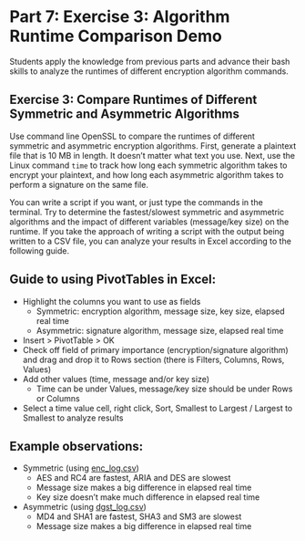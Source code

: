 # Part 7: Exercise 3: Algorithm Runtime Comparison Demo
Students apply the knowledge from previous parts and advance their bash skills to analyze the runtimes of different encryption algorithm commands.

## Exercise 3: Compare Runtimes of Different Symmetric and Asymmetric Algorithms
Use command line OpenSSL to compare the runtimes of different symmetric and asymmetric encryption algorithms. First, generate a plaintext file that is 10 MB in length. It doesn’t matter what text you use. Next, use the Linux command `time` to track how long each symmetric algorithm takes to encrypt your plaintext, and how long each asymmetric algorithm takes to perform a signature on the same file. 

You can write a script if you want, or just type the commands in the terminal. Try to determine the fastest/slowest symmetric and asymmetric algorithms and the impact of different variables (message/key size) on the runtime. If you take the approach of writing a script with the output being written to a CSV file, you can analyze your results in Excel according to the following guide.

## Guide to using PivotTables in Excel:
* Highlight the columns you want to use as fields
  * Symmetric: encryption algorithm, message size, key size, elapsed real time 
  * Asymmetric: signature algorithm, message size, elapsed real time
* Insert > PivotTable > OK
* Check off field of primary importance (encryption/signature algorithm) and drag and drop it to Rows section (there is Filters, Columns, Rows, Values)
* Add other values (time, message and/or key size) 
  * Time can be under Values, message/key size should be under Rows or Columns
* Select a time value cell, right click, Sort, Smallest to Largest / Largest to Smallest to analyze results

## Example observations:
* Symmetric (using [enc_log.csv](enc_log.csv))
  * AES and RC4 are fastest, ARIA and DES are slowest
  * Message size makes a big difference in elapsed real time
  * Key size doesn’t make much difference in elapsed real time
* Asymmetric (using [dgst_log.csv](dgst_log.csv))
  * MD4 and SHA1 are fastest, SHA3 and SM3 are slowest
  * Message size makes a big difference in elapsed real time
